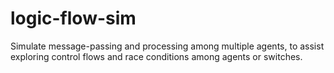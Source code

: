 # logic-flow-sim
Simulate message-passing and processing among multiple agents, to assist exploring control flows and race conditions among agents or switches.
